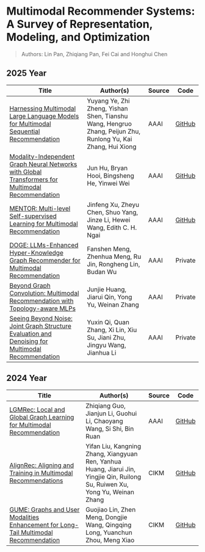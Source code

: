 # Multimodal Recommender Systems: A Survey of Representation, Modeling, and Optimization
> Authors: Lin Pan, Zhiqiang Pan, Fei Cai and Honghui Chen
> 

## 2025 Year

| Title | Author(s) | Source | Code |
|-------|-----------|-----------|------|
| [Harnessing Multimodal Large Language Models for Multimodal Sequential Recommendation](https://doi.org/10.1609/aaai.v39i12.33426) | Yuyang Ye, Zhi Zheng, Yishan Shen, Tianshu Wang, Hengruo Zhang, Peijun Zhu, Runlong Yu, Kai Zhang, Hui Xiong | AAAI | [GitHub](https://github.com/YuyangYe/MLLM-MSR) |
| [Modality-Independent Graph Neural Networks with Global Transformers for Multimodal Recommendation](https://doi.org/10.1609/aaai.v39i11.33283) | Jun Hu, Bryan Hooi, Bingsheng He, Yinwei Wei | AAAI | [GitHub](https://github.com/CrawlScript/MIG-GT) |
| [MENTOR: Multi-level Self-supervised Learning for Multimodal Recommendation](https://doi.org/10.1609/aaai.v39i12.33408) | Jinfeng Xu, Zheyu Chen, Shuo Yang, Jinze Li, Hewei Wang, Edith C. H. Ngai | AAAI | [GitHub](https://github.com/Jinfeng-Xu/MENTOR) |
| [DOGE: LLMs-Enhanced Hyper-Knowledge Graph Recommender for Multimodal Recommendation](https://doi.org/10.1609/aaai.v39i12.33351) | Fanshen Meng, Zhenhua Meng, Ru Jin, Rongheng Lin, Budan Wu | AAAI | Private |
| [Beyond Graph Convolution: Multimodal Recommendation with Topology-aware MLPs](https://doi.org/10.1609/aaai.v39i11.33285) | Junjie Huang, Jiarui Qin, Yong Yu, Weinan Zhang | AAAI | Private |
| [Seeing Beyond Noise: Joint Graph Structure Evaluation and Denoising for Multimodal Recommendation](https://doi.org/10.1609/aaai.v39i12.33358) | Yuxin Qi, Quan Zhang, Xi Lin, Xiu Su, Jiani Zhu, Jingyu Wang, Jianhua Li | AAAI | Private |

## 2024 Year

| Title | Author(s) | Source | Code |
|-------|-----------|-----------|------|
| [LGMRec: Local and Global Graph Learning for Multimodal Recommendation](https://doi.org/10.1609/aaai.v38i8.28688) | Zhiqiang Guo, Jianjun Li, Guohui Li, Chaoyang Wang, Si Shi, Bin Ruan | AAAI | [GitHub](https://github.com/georgeguo-cn/LGMRec) |
| [AlignRec: Aligning and Training in Multimodal Recommendations](https://doi.org/10.1145/3627673.3679626) | Yifan Liu, Kangning Zhang, Xiangyuan Ren, Yanhua Huang, Jiarui Jin, Yingjie Qin, Ruilong Su, Ruiwen Xu, Yong Yu, Weinan Zhang | CIKM | [GitHub](https://github.com/sjtulyf123/AlignRec_CIKM24) |
| [GUME: Graphs and User Modalities Enhancement for Long-Tail Multimodal Recommendation](https://doi.org/10.1145/3627673.3679620) | Guojiao Lin, Zhen Meng, Dongjie Wang, Qingqing Long, Yuanchun Zhou, Meng Xiao | CIKM | [GitHub](https://github.com/NanGongNingYi/GUME) |
